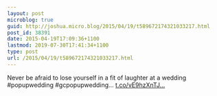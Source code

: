 ```yaml
---
layout: post
microblog: true
guid: http://joshua.micro.blog/2015/04/19/t589672174321033217.html
post_id: 38391
date: 2015-04-19T17:09:36+1100
lastmod: 2019-07-30T17:41:34+1100
type: post
url: /2015/04/19/t589672174321033217.html
---
```

Never be afraid to lose yourself in a fit of laughter at a wedding #popupwedding #gcpopupwedding… [t.co/vE9hzXnTJ...](https://t.co/vE9hzXnTJH)
